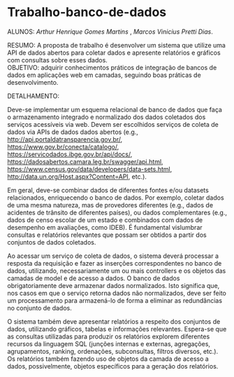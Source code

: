 # Trabalho-banco-de-dados

ALUNOS: *Arthur Henrique Gomes Martins* , *Marcos Vinicius Pretti Dias*.

RESUMO: A proposta de trabalho é desenvolver um sistema que utilize uma API de dados abertos para coletar dados e apresente relatórios e gráficos com consultas sobre esses dados.  
OBJETIVO: adquirir conhecimentos práticos de integração de bancos de dados em aplicações web em camadas, seguindo boas práticas de desenvolvimento.

DETALHAMENTO:

Deve-se implementar um esquema relacional de banco de dados que faça o armazenamento integrado e normalizado dos dados coletados dos serviços acessíveis via web. Devem ser escolhidos serviços de coleta de dados via APIs de dados dados abertos (e.g., http://api.portaldatransparencia.gov.br/, https://www.gov.br/conecta/catalogo/, https://servicodados.ibge.gov.br/api/docs/, https://dadosabertos.camara.leg.br/swagger/api.html, https://www.census.gov/data/developers/data-sets.html, http://data.un.org/Host.aspx?Content=API, etc.).

Em geral, deve-se combinar dados de diferentes fontes e/ou datasets relacionados, enriquecendo o banco de dados. Por exemplo, coletar dados de uma mesma natureza, mas de provedores diferentes (e.g., dados de acidentes de trânsito de diferentes países), ou dados complementares (e.g., dados de censo escolar de um estado e combinados com dados de desempenho em avaliações, como IDEB). É fundamental vislumbrar consultas e relatórios relevantes que possam ser obtidos a partir dos conjuntos de dados coletados.

Ao acessar um serviço de coleta de dados, o sistema deverá processar a resposta da requisição e fazer as inserções correspondentes no banco de dados, utilizando, necessariamente um ou mais controllers e os objetos das camadas de model e de acesso a dados. O banco de dados obrigatoriamente deve armazenar dados normalizados. Isto significa que, nos casos em que o serviço retorna dados não normalizados, deve ser feito um processamento para armazená-lo de forma a eliminar as redundâncias no conjunto de dados.

O sistema também deve apresentar relatórios a respeito dos conjuntos de dados, utilizando gráficos, tabelas e informações relevantes. Espera-se que as consultas utilizadas para produzir os relatórios explorem diferentes recursos da linguagem SQL (junções internas e externas, agregações, agrupamentos, ranking, ordenações, subconsultas, filtros diversos, etc.). Os relatórios também fazendo uso de objetos da camada de acesso a dados, possivelmente, objetos específicos para a geração dos relatórios.

